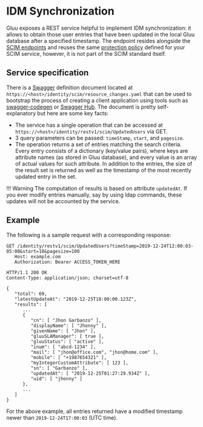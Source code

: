 # IDM Synchronization

Gluu exposes a REST service helpful to implement IDM synchronization: it allows to obtain those user entries that have been updated in the local Gluu database after a specified timestamp. The endpoint resides alongside the [SCIM endpoints](../api-guide/scim-api/) and reuses the same [protection policy](./scim2/#api-protection) defined for your SCIM service, however, it is not part of the SCIM standard itself.

## Service specification

There is a [Swagger](https://swagger.io/docs/specification/2-0/) definition document located at `https://<host>/identity/scim/resource_changes.yaml` that can be used to bootstrap the process of creating a client application using tools such as [swagger-codegen](https://github.com/swagger-api/swagger-codegen) or [Swagger Hub](https://app.swaggerhub.com). The document is pretty self-explanatory but here are some key facts:

- The service has a single operation that can be accessed at `https://<host>/identity/restv1/scim/UpdatedUsers` via GET.
- 3 query parameters can be passed: `timeStamp`, `start`, and `pagesize`.
- The operation returns a set of entries matching the search criteria. Every entry consists of a dictionary (key/value pairs), where keys are attribute names (as stored in Gluu database), and every value is an array of actual values for such attribute. In addition to the entries, the size of the result set is returned as well as the timestamp of the most recently updated entry in the set.

!!! Warning
    The computation of results is based on attribute `updatedAt`. If you ever modify entries manually, say by using ldap commands, these updates will not be accounted by the service.

## Example

The following is a sample request with a corresponding response:

```
GET /identity/restv1/scim/UpdatedUsers?timeStamp=2019-12-24T12:00:03-05:00&start=10&pagesize=100
   Host: example.com
   Authorization: Bearer ACCESS_TOKEN_HERE
```

```
HTTP/1.1 200 OK
Content-Type: application/json; charset=utf-8

{
   "total": 69,
   "latestUpdateAt": "2019-12-25T18:00:00.123Z",
   "results": [
      ...
      {
         "cn": [ "Jhon Garbanzo" ],
         "displayName": [ "Jhonny" ], 
         "givenName": [ "Jhon" ],
         "gluuSLAManager": [ true ], 
         "gluuStatus": [ "active" ],
         "inum": [ "abcd-1234" ], 
         "mail": [ "jhon@office.com", "jhon@home.com" ], 
         "mobile": [ "+1987654321" ],
         "myIntegerCustomAttribute": [ 123 ],
         "sn": [ "Garbanzo" ],
         "updatedAt": [ "2019-12-25T01:27:29.934Z" ],
         "uid": [ "jhonny" ]
      },
      ...
   ]
}
```

For the above example, all entries returned have a modified timestamp newer than `2019-12-24T17:00:03` (UTC time).
